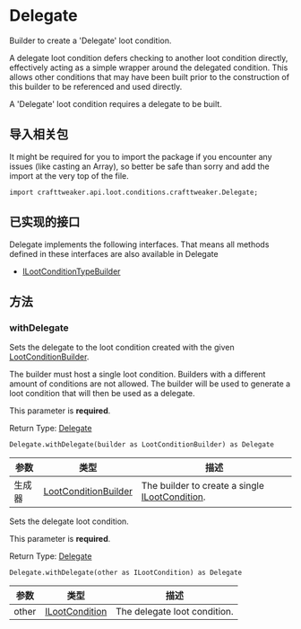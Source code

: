 # Delegate

Builder to create a 'Delegate' loot condition.

 A delegate loot condition defers checking to another loot condition directly, effectively acting as a simple wrapper around the delegated condition. This allows other conditions that may have been built prior to the construction of this builder to be referenced and used directly.

 A 'Delegate' loot condition requires a delegate to be built.

## 导入相关包

It might be required for you to import the package if you encounter any issues (like casting an Array), so better be safe than sorry and add the import at the very top of the file.
```zenscript
import crafttweaker.api.loot.conditions.crafttweaker.Delegate;
```


## 已实现的接口
Delegate implements the following interfaces. That means all methods defined in these interfaces are also available in Delegate

- [ILootConditionTypeBuilder](/vanilla/api/loot/conditions/ILootConditionTypeBuilder)

## 方法

### withDelegate

Sets the delegate to the loot condition created with the given [LootConditionBuilder](/vanilla/api/loot/conditions/LootConditionBuilder).

 The builder must host a single loot condition. Builders with a different amount of conditions are not allowed. The builder will be used to generate a loot condition that will then be used as a delegate.

 This parameter is <strong>required</strong>.

Return Type: [Delegate](/vanilla/api/loot/conditions/crafttweaker/Delegate)

```zenscript
Delegate.withDelegate(builder as LootConditionBuilder) as Delegate
```

| 参数  | 类型                                                                        | 描述                                                                                            |
| --- | ------------------------------------------------------------------------- | --------------------------------------------------------------------------------------------- |
| 生成器 | [LootConditionBuilder](/vanilla/api/loot/conditions/LootConditionBuilder) | The builder to create a single [ILootCondition](/vanilla/api/loot/conditions/ILootCondition). |


Sets the delegate loot condition.

 This parameter is <strong>required</strong>.

Return Type: [Delegate](/vanilla/api/loot/conditions/crafttweaker/Delegate)

```zenscript
Delegate.withDelegate(other as ILootCondition) as Delegate
```

| 参数    | 类型                                                            | 描述                           |
| ----- | ------------------------------------------------------------- | ---------------------------- |
| other | [ILootCondition](/vanilla/api/loot/conditions/ILootCondition) | The delegate loot condition. |




